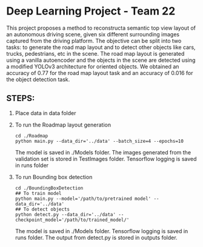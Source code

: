 # Deep Learning Project - Team 22
This  project  proposes  a  method  to  reconstructa  semantic  top  view  layout  of  an  autonomous driving  scene,  given  six  different  surrounding images captured from the driving platform. The objective can be split into two tasks: to generate the road map layout and to detect other objects like  cars,  trucks,  pedestrians,  etc  in  the  scene. The road map layout is generated using a vanilla autoencoder  and  the  objects  in  the  scene  are detected using a modified YOLOv3 architecture for oriented objects. We obtained an accuracy of 0.77 for the road map layout task and an accuracy of 0.016 for the object detection task.


## STEPS:
1. Place data in data folder
2. To run the Roadmap layout generation
    ```
    cd ./Roadmap
    python main.py --data_dir='../data' --batch_size=4 --epochs=10 
    ```
   The model is saved in ./Models folder. The images generated from the validation set is stored in TestImages folder. Tensorflow logging is saved in runs folder
    
3. To run Bounding box detection
   ``` 
   cd ./BoundingBoxDetection 
   ## To train model
   python main.py --model='/path/to/pretrained model' --data_dir='../data' 
   ## To detect objects
   python detect.py --data_dir='../data' --checkpoint_model='/path/to/trained_model/'
   ```
   The model is saved in ./Models folder. Tensorflow logging is saved in runs folder. The output from detect.py is stored in outputs folder.
